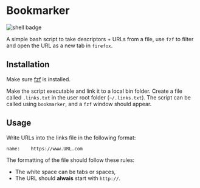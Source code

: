 # Bookmarker

![shell badge](https://img.shields.io/badge/Shell_Script-121011?style=for-the-badge&logo=gnu-bash&logoColor=white)

A simple bash script to take descriptors + URLs from a file, use `fzf` to filter
and open the URL as a new tab in `firefox`.

## Installation

Make sure [fzf](https://github.com/junegunn/fzf) is installed.

Make the script executable and link it to a local bin folder. Create a file
called `.links.txt` in the user root folder (`~/.links.txt`). The script
can be called using `bookmarker`, and a `fzf` window should appear.

## Usage

Write URLs into the links file in the following format:

``` text
name:    https://www.URL.com
```

The formatting of the file should follow these rules:

- The white space can be tabs or spaces,
- The URL should **alwais** start with `http://`.
